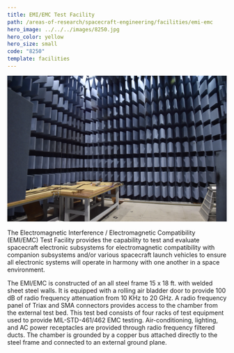 ```yaml
---
title: EMI/EMC Test Facility
path: /areas-of-research/spacecraft-engineering/facilities/emi-emc
hero_image: ../../../images/8250.jpg
hero_color: yellow
hero_size: small
code: "8250"
template: facilities
---
```

![EMI/EMC Facility](../../../images/emi_emc.jpg)

The Electromagnetic Interference / Electromagnetic Compatibility (EMI/EMC) Test Facility provides the capability to test and evaluate spacecraft electronic subsystems for electromagnetic compatibility with companion subsystems and/or various spacecraft launch vehicles to ensure all electronic systems will operate in harmony with one another in a space environment.

The EMI/EMC is constructed of an all steel frame 15 x 18 ft. with welded sheet steel walls. It is equipped with a rolling air bladder door to provide 100 dB of radio frequency attenuation from 10 KHz to 20 GHz. A radio frequency panel of Triax and SMA connectors provides access to the chamber from the external test bed. This test bed consists of four racks of test equipment used to provide MIL-STD-461/462 EMC testing. Air-conditioning, lighting, and AC power receptacles are provided through radio frequency filtered ducts. The chamber is grounded by a copper bus attached directly to the steel frame and connected to an external ground plane.